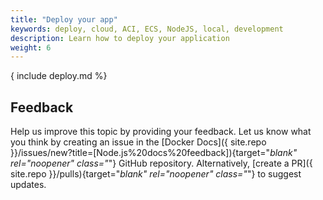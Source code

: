 ```yaml
---
title: "Deploy your app"
keywords: deploy, cloud, ACI, ECS, NodeJS, local, development
description: Learn how to deploy your application
weight: 6
---
```


{ include deploy.md %}

## Feedback

Help us improve this topic by providing your feedback. Let us know what you think by creating an issue in the [Docker Docs]({ site.repo }}/issues/new?title=[Node.js%20docs%20feedback]){target="_blank" rel="noopener" class="_"} GitHub repository. Alternatively, [create a PR]({ site.repo }}/pulls){target="_blank" rel="noopener" class="_"} to suggest updates.
